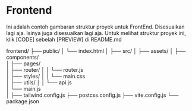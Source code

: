 # Frontend

Ini adalah contoh gambaran struktur proyek untuk FrontEnd. Disesuaikan lagi aja. Isinya juga disesuaikan lagi aja.
Untuk melihat struktur proyek ini, klik [CODE] sebelah [PREVIEW] di README.md

frontend/
├── public/
│   └── index.html
│
├── src/
│   ├── assets/
│   ├── components/         
│   ├── pages/             
│   ├── router/
│   │   └── router.js      
│   ├── styles/
│   │   └── main.css        
│   ├── utils/
│   │   └── api.js          
│   └── main.js             
│
├── tailwind.config.js
├── postcss.config.js
├── vite.config.js
└── package.json
